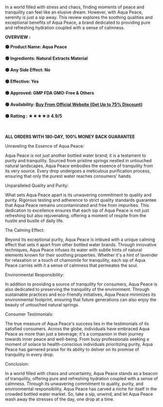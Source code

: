 <span style="font-weight: 400;">In a world filled with stress and chaos, finding moments of peace and tranquility can feel like an elusive dream. However, with Aqua Peace, serenity is just a sip away. This review explores the soothing qualities and exceptional benefits of Aqua Peace, a brand dedicated to providing pure and refreshing hydration coupled with a sense of calmness.</span>

<b>OVERVIEW :</b>

<b>🟢 Product Name: </b><b>Aqua Peace</b>

<b>🟢 Ingredients: Natural Extracts Material</b>

<b>🟢 Any Side Effect: No</b>

<b>🟢 Effective: Yes</b>

<b>🟢 Approved: GMP FDA GMO-Free &amp; Others</b>

<b>🟢 Availability: </b><a href="https://t.ly/fxvE0"><b>Buy From Official Website (Get Up to 75% Discount)</b></a>

<b>🟢 Ratting : ★★★★✰ 4.9/5</b>

<b> </b>

<b>ALL ORDERS WITH 180‑DAY, 100% MONEY BACK GUARANTEE</b>

<span style="font-weight: 400;">Unraveling the Essence of Aqua Peace:</span>

<span style="font-weight: 400;">Aqua Peace is not just another bottled water brand; it is a testament to purity and tranquility. Sourced from pristine springs nestled in untouched natural landscapes, Aqua Peace embodies the essence of tranquility from its very source. Every drop undergoes a meticulous purification process, ensuring that only the purest water reaches consumers' hands.</span>

<span style="font-weight: 400;">Unparalleled Quality and Purity:</span>

<span style="font-weight: 400;">What sets Aqua Peace apart is its unwavering commitment to quality and purity. Rigorous testing and adherence to strict quality standards guarantee that Aqua Peace remains uncontaminated and free from impurities. This dedication to excellence ensures that each sip of Aqua Peace is not just refreshing but also rejuvenating, offering a moment of respite from the hustle and bustle of daily life.</span>

<span style="font-weight: 400;">The Calming Effect:</span>

<span style="font-weight: 400;">Beyond its exceptional purity, Aqua Peace is imbued with a unique calming effect that sets it apart from other bottled water brands. Through innovative techniques, Aqua Peace infuses its water with subtle hints of natural elements known for their soothing properties. Whether it's a hint of lavender for relaxation or a touch of chamomile for tranquility, each sip of Aqua Peace carries with it a sense of calmness that permeates the soul.</span>

<span style="font-weight: 400;">Environmental Responsibility:</span>

<span style="font-weight: 400;">In addition to providing a source of tranquility for consumers, Aqua Peace is also dedicated to preserving the tranquility of the environment. Through sustainable practices and eco-friendly initiatives, Aqua Peace minimizes its environmental footprint, ensuring that future generations can also enjoy the beauty of untouched natural springs.</span>

<span style="font-weight: 400;">Consumer Testimonials:</span>

<span style="font-weight: 400;">The true measure of Aqua Peace's success lies in the testimonials of its satisfied consumers. Across the globe, individuals have embraced Aqua Peace as more than just a beverage; it's a companion in their journey towards inner peace and well-being. From busy professionals seeking a moment of solace to health-conscious individuals prioritizing purity, Aqua Peace has garnered praise for its ability to deliver on its promise of tranquility in every drop.</span>

<span style="font-weight: 400;">Conclusion:</span>

<span style="font-weight: 400;">In a world filled with chaos and uncertainty, Aqua Peace stands as a beacon of tranquility, offering pure and refreshing hydration coupled with a sense of calmness. Through its unwavering commitment to quality, purity, and environmental responsibility, Aqua Peace has carved a niche for itself in the crowded bottled water market. So, take a sip, unwind, and let Aqua Peace wash away the stresses of the day, one drop at a time.</span>
